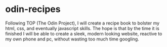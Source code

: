 # odin-recipes
Following TOP (The Odin Project), I will create a recipe book to bolster my html, css, and eventually javascript skills. The hope is that by the time it is finished I will be able to create a sleek, modern looking website, reactive to my own phone and pc, without wasting too much time googling.